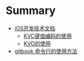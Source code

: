 # Summary

* [iOS开发技术文档](README.md)
  * [KVC键值编码的使用](chapter1/KVC键值编码的使用.md)
  * [KVO的使用](chapter1/KVO的使用.md)
* [gitbook 命令行的使用方法](gitbook命令行的使用方法.md)

